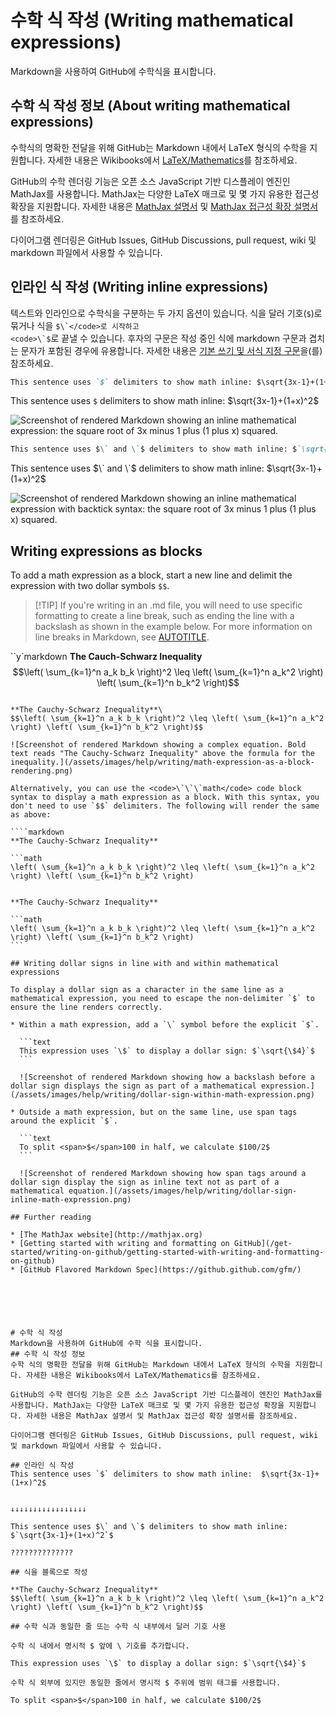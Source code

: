 # 수학 식 작성 (Writing mathematical expressions)

Markdown을 사용하여 GitHub에 수학식을 표시합니다.

## 수학 식 작성 정보 (About writing mathematical expressions)

수학식의 명확한 전달을 위해 GitHub는 Markdown 내에서 LaTeX 형식의 수학을 지원합니다. 자세한 내용은 Wikibooks에서 [LaTeX/Mathematics](http://en.wikibooks.org/wiki/LaTeX/Mathematics)를 참조하세요.

GitHub의 수학 렌더링 기능은 오픈 소스 JavaScript 기반 디스플레이 엔진인 MathJax를 사용합니다. MathJax는 다양한 LaTeX 매크로 및 몇 가지 유용한 접근성 확장을 지원합니다. 자세한 내용은 [MathJax 설명서](http://docs.mathjax.org/en/latest/input/tex/index.html#tex-and-latex-support) 및 [MathJax 접근성 확장 설명서](https://mathjax.github.io/MathJax-a11y/docs/#reader-guide)를 참조하세요.

다이어그램 렌더링은 GitHub Issues, GitHub Discussions, pull request, wiki 및 markdown 파일에서 사용할 수 있습니다.

## 인라인 식 작성 (Writing inline expressions)

텍스트와 인라인으로 수학식을 구분하는 두 가지 옵션이 있습니다. 식을 달러 기호(`$`)로 묶거나 식을 <code>$\`</code>로 시작하고 <code>\`$</code>로 끝낼 수 있습니다. 후자의 구문은 작성 중인 식에 markdown 구문과 겹치는 문자가 포함된 경우에 유용합니다. 자세한 내용은 [기본 쓰기 및 서식 지정 구문](/get-started/writing-on-github/getting-started-with-writing-and-formatting-on-github/basic-writing-and-formatting-syntax)을(를) 참조하세요.

```markdown
This sentence uses `$` delimiters to show math inline: $\sqrt{3x-1}+(1+x)^2$
```

This sentence uses `$` delimiters to show math inline: $\sqrt{3x-1}+(1+x)^2$

![Screenshot of rendered Markdown showing an inline mathematical expression: the square root of 3x minus 1 plus (1 plus x) squared.](/assets/images/help/writing/inline-math-markdown-rendering.png)

```markdown
This sentence uses $\` and \`$ delimiters to show math inline: $`\sqrt{3x-1}+(1+x)^2`$
```

This sentence uses $\` and \`$ delimiters to show math inline: $`\sqrt{3x-1}+(1+x)^2`$

![Screenshot of rendered Markdown showing an inline mathematical expression with backtick syntax: the square root of 3x minus 1 plus (1 plus x) squared.](/assets/images/help/writing/inline-backtick-math-markdown-rendering.png)

## Writing expressions as blocks

To add a math expression as a block, start a new line and delimit the expression with two dollar symbols `$$`.

>[!TIP] If you're writing in an .md file, you will need to use specific formatting to create a line break, such as ending the line with a backslash as shown in the example below. For more information on line breaks in Markdown, see [AUTOTITLE](/get-started/writing-on-github/getting-started-with-writing-and-formatting-on-github/basic-writing-and-formatting-syntax#line-breaks).

``y`markdown
**The Cauch-Schwarz Inequality**\
$$\left( \sum_{k=1}^n a_k b_k \right)^2 \leq \left( \sum_{k=1}^n a_k^2 \right) \left( \sum_{k=1}^n b_k^2 \right)$$
```

**The Cauchy-Schwarz Inequality**\
$$\left( \sum_{k=1}^n a_k b_k \right)^2 \leq \left( \sum_{k=1}^n a_k^2 \right) \left( \sum_{k=1}^n b_k^2 \right)$$

![Screenshot of rendered Markdown showing a complex equation. Bold text reads "The Cauchy-Schwarz Inequality" above the formula for the inequality.](/assets/images/help/writing/math-expression-as-a-block-rendering.png)

Alternatively, you can use the <code>\`\`\`math</code> code block syntax to display a math expression as a block. With this syntax, you don't need to use `$$` delimiters. The following will render the same as above:

````markdown
**The Cauchy-Schwarz Inequality**

```math
\left( \sum_{k=1}^n a_k b_k \right)^2 \leq \left( \sum_{k=1}^n a_k^2 \right) \left( \sum_{k=1}^n b_k^2 \right)
```
````

**The Cauchy-Schwarz Inequality**

```math
\left( \sum_{k=1}^n a_k b_k \right)^2 \leq \left( \sum_{k=1}^n a_k^2 \right) \left( \sum_{k=1}^n b_k^2 \right)
```

## Writing dollar signs in line with and within mathematical expressions

To display a dollar sign as a character in the same line as a mathematical expression, you need to escape the non-delimiter `$` to ensure the line renders correctly.

* Within a math expression, add a `\` symbol before the explicit `$`.

  ```text
  This expression uses `\$` to display a dollar sign: $`\sqrt{\$4}`$
  ```

  ![Screenshot of rendered Markdown showing how a backslash before a dollar sign displays the sign as part of a mathematical expression.](/assets/images/help/writing/dollar-sign-within-math-expression.png)

* Outside a math expression, but on the same line, use span tags around the explicit `$`.

  ```text
  To split <span>$</span>100 in half, we calculate $100/2$
  ```

  ![Screenshot of rendered Markdown showing how span tags around a dollar sign display the sign as inline text not as part of a mathematical equation.](/assets/images/help/writing/dollar-sign-inline-math-expression.png)

## Further reading

* [The MathJax website](http://mathjax.org)
* [Getting started with writing and formatting on GitHub](/get-started/writing-on-github/getting-started-with-writing-and-formatting-on-github)
* [GitHub Flavored Markdown Spec](https://github.github.com/gfm/)






# 수학 식 작성
Markdown을 사용하여 GitHub에 수학 식을 표시합니다.
## 수학 식 작성 정보
수학 식의 명확한 전달을 위해 GitHub는 Markdown 내에서 LaTeX 형식의 수학을 지원합니다. 자세한 내용은 Wikibooks에서 LaTeX/Mathematics를 참조하세요.

GitHub의 수학 렌더링 기능은 오픈 소스 JavaScript 기반 디스플레이 엔진인 MathJax를 사용합니다. MathJax는 다양한 LaTeX 매크로 및 몇 가지 유용한 접근성 확장을 지원합니다. 자세한 내용은 MathJax 설명서 및 MathJax 접근성 확장 설명서를 참조하세요.

다이어그램 렌더링은 GitHub Issues, GitHub Discussions, pull request, wiki 및 markdown 파일에서 사용할 수 있습니다.

## 인라인 식 작성
This sentence uses `$` delimiters to show math inline:  $\sqrt{3x-1}+(1+x)^2$


↓↓↓↓↓↓↓↓↓↓↓↓↓↓↓↓↓ 

This sentence uses $\` and \`$ delimiters to show math inline:  $`\sqrt{3x-1}+(1+x)^2`$

??????????????

## 식을 블록으로 작성

**The Cauchy-Schwarz Inequality**
$$\left( \sum_{k=1}^n a_k b_k \right)^2 \leq \left( \sum_{k=1}^n a_k^2 \right) \left( \sum_{k=1}^n b_k^2 \right)$$

## 수학 식과 동일한 줄 또는 수학 식 내부에서 달러 기호 사용

수학 식 내에서 명시적 $ 앞에 \ 기호를 추가합니다.

This expression uses `\$` to display a dollar sign: $`\sqrt{\$4}`$

수학 식 외부에 있지만 동일한 줄에서 명시적 $ 주위에 범위 태그를 사용합니다.

To split <span>$</span>100 in half, we calculate $100/2$